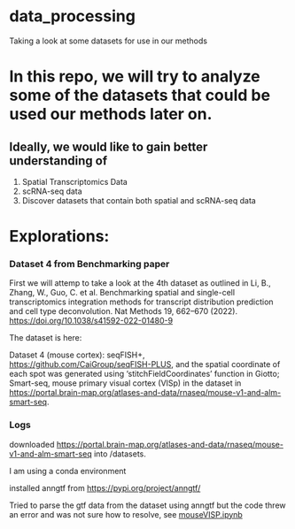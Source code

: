 # data_processing
Taking a look at some datasets for use in our methods


# In this repo, we will try to analyze some of the datasets that could be used our methods later on.
## Ideally, we would like to gain better understanding of 

1. Spatial Transcriptomics Data
2. scRNA-seq data
3. Discover datasets that contain both spatial and scRNA-seq data


# Explorations:

### Dataset 4 from Benchmarking paper

First we will attemp to take a look at the 4th dataset as outlined in Li, B., Zhang, W., Guo, C. et al. Benchmarking spatial and single-cell transcriptomics integration methods for transcript distribution prediction and cell type deconvolution. Nat Methods 19, 662–670 (2022). https://doi.org/10.1038/s41592-022-01480-9

The dataset is here:

Dataset 4 (mouse cortex): seqFISH+, https://github.com/CaiGroup/seqFISH-PLUS, and the spatial coordinate of each spot was generated using ‘stitchFieldCoordinates’ function in Giotto; Smart-seq, mouse primary visual cortex (VISp) in the dataset in https://portal.brain-map.org/atlases-and-data/rnaseq/mouse-v1-and-alm-smart-seq.


### Logs

downloaded https://portal.brain-map.org/atlases-and-data/rnaseq/mouse-v1-and-alm-smart-seq into /datasets.

I am using a conda environment 

installed anngtf from https://pypi.org/project/anngtf/

Tried to parse the gtf data from the dataset using anngtf but the code threw an error and was not sure how to resolve, see [mouseVISP.ipynb](mouseVISP.ipynb)